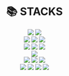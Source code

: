 <div align=center><h1>📚 STACKS</h1></div>

<div align=center> 
  <!-- Frontend -->
  <img src="https://img.shields.io/badge/Next.js-000000?style=for-the-badge&logo=next.js&logoColor=white"> 
  <img src="https://img.shields.io/badge/Tailwind%20CSS-06B6D4?style=for-the-badge&logo=tailwindcss&logoColor=white">
  <br>
  
  <!-- Backend -->
  <img src="https://img.shields.io/badge/Django%20DRF-092E20?style=for-the-badge&logo=django&logoColor=white"> 
  <img src="https://img.shields.io/badge/Flask-000000?style=for-the-badge&logo=flask&logoColor=white">
  <img src="https://img.shields.io/badge/Postman-FF6C37?style=for-the-badge&logo=postman&logoColor=white">
  <br>
  
  <!-- AI -->
  <img src="https://img.shields.io/badge/OpenAI-412991?style=for-the-badge&logo=openai&logoColor=white"> 
  <img src="https://img.shields.io/badge/FAISS-0086FF?style=for-the-badge&logo=faiss&logoColor=white">
  <img src="https://img.shields.io/badge/Embeddings-3A86FF?style=for-the-badge&logo=ai&logoColor=white">
  <br>
  
  <!-- Database -->
  <img src="https://img.shields.io/badge/PostgreSQL-336791?style=for-the-badge&logo=postgresql&logoColor=white"> 
  <br>
  
  <!-- Cloud/Infrastructure -->
  <img src="https://img.shields.io/badge/AWS-232F3E?style=for-the-badge&logo=amazonaws&logoColor=white"> 
  <img src="https://img.shields.io/badge/Docker-2496ED?style=for-the-badge&logo=docker&logoColor=white">
  <img src="https://img.shields.io/badge/Python%203.9-slim-3776AB?style=for-the-badge&logo=python&logoColor=white">
  <br>
  
  <!-- Collaboration -->
  <img src="https://img.shields.io/badge/JIRA-0052CC?style=for-the-badge&logo=jira&logoColor=white"> 
  <img src="https://img.shields.io/badge/Figma-F24E1E?style=for-the-badge&logo=figma&logoColor=white">
  <img src="https://img.shields.io/badge/Slack-4A154B?style=for-the-badge&logo=slack&logoColor=white">
  <img src="https://img.shields.io/badge/Notion-000000?style=for-the-badge&logo=notion&logoColor=white">
</div>
